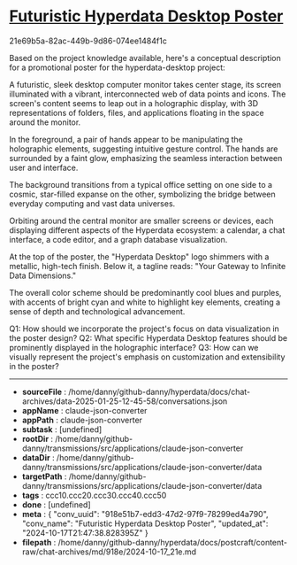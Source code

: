# [Futuristic Hyperdata Desktop Poster](https://claude.ai/chat/918e51b7-edd3-47d2-97f9-78299ed4a790)

21e69b5a-82ac-449b-9d86-074ee1484f1c

 Based on the project knowledge available, here's a conceptual description for a promotional poster for the hyperdata-desktop project:

A futuristic, sleek desktop computer monitor takes center stage, its screen illuminated with a vibrant, interconnected web of data points and icons. The screen's content seems to leap out in a holographic display, with 3D representations of folders, files, and applications floating in the space around the monitor.

In the foreground, a pair of hands appear to be manipulating the holographic elements, suggesting intuitive gesture control. The hands are surrounded by a faint glow, emphasizing the seamless interaction between user and interface.

The background transitions from a typical office setting on one side to a cosmic, star-filled expanse on the other, symbolizing the bridge between everyday computing and vast data universes.

Orbiting around the central monitor are smaller screens or devices, each displaying different aspects of the Hyperdata ecosystem: a calendar, a chat interface, a code editor, and a graph database visualization.

At the top of the poster, the "Hyperdata Desktop" logo shimmers with a metallic, high-tech finish. Below it, a tagline reads: "Your Gateway to Infinite Data Dimensions."

The overall color scheme should be predominantly cool blues and purples, with accents of bright cyan and white to highlight key elements, creating a sense of depth and technological advancement.

Q1: How should we incorporate the project's focus on data visualization in the poster design?
Q2: What specific Hyperdata Desktop features should be prominently displayed in the holographic interface?
Q3: How can we visually represent the project's emphasis on customization and extensibility in the poster?

---

* **sourceFile** : /home/danny/github-danny/hyperdata/docs/chat-archives/data-2025-01-25-12-45-58/conversations.json
* **appName** : claude-json-converter
* **appPath** : claude-json-converter
* **subtask** : [undefined]
* **rootDir** : /home/danny/github-danny/transmissions/src/applications/claude-json-converter
* **dataDir** : /home/danny/github-danny/transmissions/src/applications/claude-json-converter/data
* **targetPath** : /home/danny/github-danny/transmissions/src/applications/claude-json-converter/data
* **tags** : ccc10.ccc20.ccc30.ccc40.ccc50
* **done** : [undefined]
* **meta** : {
  "conv_uuid": "918e51b7-edd3-47d2-97f9-78299ed4a790",
  "conv_name": "Futuristic Hyperdata Desktop Poster",
  "updated_at": "2024-10-17T21:47:38.828395Z"
}
* **filepath** : /home/danny/github-danny/hyperdata/docs/postcraft/content-raw/chat-archives/md/918e/2024-10-17_21e.md